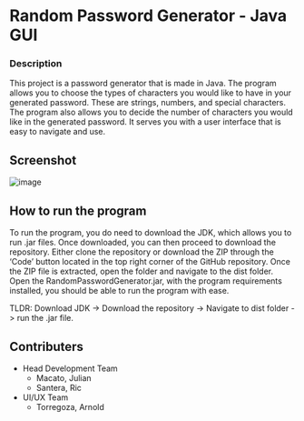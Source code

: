 # Random Password Generator - Java GUI

### Description 
  This project is a password generator that is made in Java. The program allows you to choose the types of characters you would like to have in your generated password. These are strings, numbers, and special characters. The program also allows you to decide the number of characters you would like in the generated password. It serves you with a user interface that is easy to navigate and use.


## Screenshot
![image](https://user-images.githubusercontent.com/53817791/200108106-4ac85be0-a76a-405c-89b1-6f9a0094d4a5.png)

## How to run the program
  To run the program, you do need to download the JDK, which allows you to run .jar files. Once downloaded, you can then proceed to download the repository. Either clone the repository or download the ZIP through the ‘Code’ button located in the top right corner of the GitHub repository. Once the ZIP file is extracted, open the folder and navigate to the dist folder. Open the RandomPasswordGenerator.jar, with the program requirements installed, you should be able to run the program with ease.

TLDR:
  Download JDK -> Download the repository -> Navigate to dist folder -> run the .jar file.

## Contributers

* Head Development Team
    * Macato, Julian
    * Santera, Ric
* UI/UX Team
    * Torregoza, Arnold
